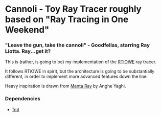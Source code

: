 # Cannoli - Toy Ray Tracer roughly based on "Ray Tracing in One Weekend"

### "Leave the gun, take the cannoli" - Goodfellas, starring Ray Liotta. Ray...get it?

This is (rather, is going to be) my implementation of
the [RTiOWE](https://raytracing.github.io/books/RayTracingInOneWeekend.html#overview) ray tracer.

It follows RTiOWE in
spirit, but the architecture is going to be substantially different, in order to implement more advanced features down
the line.

Heavy inspiration is drawn from [Manta Ray](https://github.com/ange-yaghi/manta-ray) by Anghe Yaghi.

### Dependencies

- [fmt](https://github.com/fmtlib/fmt)
